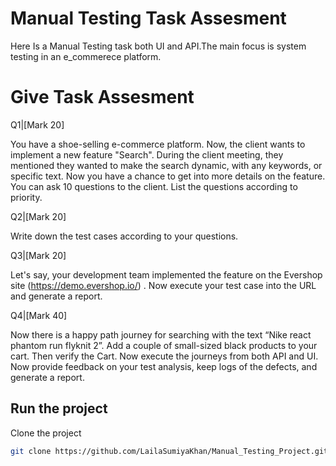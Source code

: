 # Manual Testing Task Assesment

Here Is a Manual Testing task both UI and API.The main focus is system testing in an e_commerece platform.

# Give Task Assesment

Q1|[Mark 20]

You have a shoe-selling e-commerce platform. Now, the client wants to implement a new feature "Search". During the client meeting, they mentioned they wanted to make the search dynamic, with any keywords, or specific text. Now you have a chance to get into more details on the feature. You can ask 10 questions to the client. List the questions according to priority.

Q2|[Mark 20]

Write down the test cases according to your questions.

Q3|[Mark 20]

Let's say, your development team implemented the feature on the Evershop site (https://demo.evershop.io/) . Now execute your test case into the URL and generate a report.

Q4|[Mark 40]

Now there is a happy path journey for searching with the text “Nike react phantom run flyknit 2”. Add a couple of small-sized black products to your cart. Then verify the Cart. Now execute the journeys from both API and UI. Now provide feedback on your test analysis, keep logs of the defects, and generate a report.

## Run the project

Clone the project

```bash
git clone https://github.com/LailaSumiyaKhan/Manual_Testing_Project.git

```
